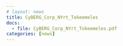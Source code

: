 ```yaml
---
# layout: news
title: CyBERG_Corp_NYrt_Tokeemeles
docs:
  - file: CyBERG_Corp_NYrt_Tokeemeles.pdf
categories: [news]
---
```

